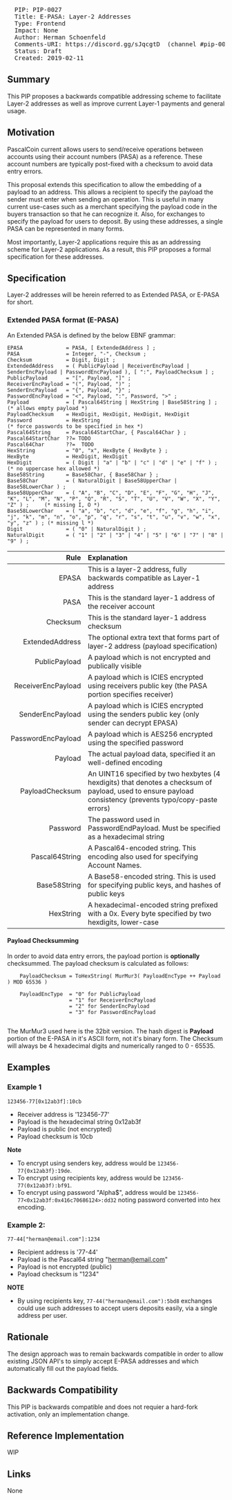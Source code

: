 <pre>
  PIP: PIP-0027
  Title: E-PASA: Layer-2 Addresses
  Type: Frontend
  Impact: None
  Author: Herman Schoenfeld <herman@sphere10.com>
  Comments-URI: https://discord.gg/sJqcgtD  (channel #pip-0027)
  Status: Draft
  Created: 2019-02-11
</pre>

## Summary

This PIP proposes a backwards compatible addressing scheme to facilitate Layer-2 addresses as well as improve current Layer-1 payments and general usage.

## Motivation

PascalCoin current allows users to send/receive operations between accounts using their account numbers (PASA) as a reference. These account numbers are typically post-fixed with a checksum to avoid data entry errors. 

This proposal extends this specification to allow the embedding of a payload to an address. This allows a recipient to specify the payload the sender must enter when sending an operation. This is useful in many current use-cases such as a merchant specifying the payload code in the buyers transaction so that he can recognize it. Also, for exchanges to specify the payload for users to deposit. By using these addresses, a single PASA can be represented in many forms. 

Most importantly, Layer-2 applications require this as an addressing scheme for Layer-2 applications. As a result, this PIP proposes a formal specification for these addresses.

## Specification

Layer-2 addresses will be herein referred to as Extended PASA, or E-PASA for short.

### Extended PASA format (E-PASA)

An Extended PASA is defined by the below EBNF grammar:

    EPASA              = PASA, [ ExtendedAddress ] ;
    PASA               = Integer, "-", Checksum ;
    Checksum           = Digit, Digit ;
    ExtendedAddress    = ( PublicPayload | ReceiverEncPayload | SenderEncPayload | PasswordEncPayload ), [ ":", PayloadChecksum ] ;
    PublicPayload      = "[", Payload, "]" ;
    ReceiverEncPayload = "(", Payload, ")" ;
    SenderEncPayload   = "{", Payload, "}" ;
    PasswordEncPayload = "<", Payload, ":", Password, ">" ;
    Payload            = [ Pascal64String | HexString | Base58String ] ;      (* allows empty payload *)
    PayloadChecksum    = HexDigit, HexDigit, HexDigit, HexDigit
    Password           = HexString                                             (* force passwords to be specified in hex *)
    Pascal64String     = Pascal64StartChar, { Pascal64Char } ;
    Pascal64StartChar  ??= TODO
    Pascal64Char       ??=  TODO
    HexString          = "0", "x", HexByte { HexByte } ;
    HexByte            = HexDigit, HexDigit
    HexDigit           = ( Digit | "a" | "b" | "c" | "d" | "e" | "f" ) ;       (* no uppercase hex allowed *)
    Base58String       = Base58Char, { Base58Char } ;
    Base58Char         = ( NaturalDigit | Base58UpperChar | Base58LowerChar ) ; 
    Base58UpperChar    = ( "A", "B", "C", "D", "E", "F", "G", "H", "J", "K", "L", "M", "N", "P", "Q", "R", "S", "T", "U", "V", "W", "X", "Y", "Z" ) ;     (* missing I, O *)
    Base58LowerChar    = ( "a", "b", "c", "d", "e", "f", "g", "h", "i", "j", "k", "m", "n", "o", "p", "q", "r", "s", "t", "u", "v", "w", "x", "y", "z" ) ; (* missing l *)
    Digit              = ( "0" | NaturalDigit ) ;
    NaturalDigit       = ( "1" | "2" | "3" | "4" | "5" | "6" | "7" | "8" | "9" ) ;


| Rule               | Explanation                                                                                                   |
| -----------------: | :------------------------------------------------------------------------------------------------------------ |
| EPASA              | This is a layer-2 address, fully backwards compatible as Layer-1 address                                      |
| PASA               | This is the standard layer-1 address of the receiver account                                                  |
| Checksum           | This is the standard layer-1 address checksum                                                                 |
| ExtendedAddress    | The optional extra text that forms part of layer-2 address (payload specification)                            |
| PublicPayload      | A payload which is not encrypted and publically visible                                                       |
| ReceiverEncPayload | A payload which is ICIES encrypted using receivers public key (the PASA portion specifies receiver)           |
| SenderEncPayload   | A payload which is ICIES encrypted using the senders public key (only sender can decrypt EPASA)               |
| PasswordEncPayload | A payload which is AES256 encrypted using the specified password                                              |
| Payload            | The actual payload data, specified it an well-defined encoding                                                |
| PayloadChecksum    | An UINT16 specified by two hexbytes (4 hexdigits) that denotes a checksum of payload, used to ensure payload consistency (prevents typo/copy-paste errors)  |
| Password           | The password used in PasswordEndPayload. Must be specified as a hexadecimal string                            |
| Pascal64String     | A Pascal64-encoded string. This encoding also used for specifying Account Names.                              |
| Base58String       | A Base58-encoded string. This is used for specifying public keys, and hashes of public keys                   |
| HexString          | A hexadecimal-encoded string prefixed with a 0x. Every byte specified by two hexdigits, lower-case            |

#### Payload Checksumming

In order to avoid data entry errors, the payload portion is **optionally** checksummed. The payload checksum is calculated as follows:

```
    PayloadChecksum = ToHexString( MurMur3( PayloadEncType ++ Payload ) MOD 65536 )

    PayloadEncType  = "0" for PublicPayload
                    = "1" for ReceiverEncPayload
                    = "2" for SenderEncPayload
                    = "3" for PasswordEncPayload
       
```

The MurMur3 used here is the 32bit version. The hash digest is **Payload** portion of the E-PASA in it's ASCII form, not it's binary form. The Checksum will always be 4 hexadecimal digits and numerically ranged to 0 - 65535.

## Examples

### Example 1 

```
123456-77[0x12ab3f]:10cb 
```

- Receiver address is '123456-77'
- Payload is the hexadecimal string 0x12ab3f
- Payload is public (not encrypted)
- Payload checksum is 10cb

**Note**
 - To encrypt using senders key, address would be ```123456-77{0x12ab3f}:19de```.
 - To encrypt using recipients key, address would be ```123456-77(0x12ab3f):bf91```.
 - To encrypt using password "Alpha$", address would be ```123456-77<0x12ab3f:0x416c70686124>:dd32``` noting password converted into hex encoding.

 

### Example 2: 

```
77-44["herman@email.com"]:1234 
```

- Recipient address is '77-44'
- Payload is the Pascal64 string "herman@email.com"
- Payload is not encrypted (public)
- Payload checksum is "1234"

**NOTE**
- By using recipients key, ```77-44("herman@email.com"):5bd8``` exchanges could use such addresses to accept users deposits easily, via a single address per user.

## Rationale

The design approach was to remain backwards compatible in order to allow existing JSON API's to simply accept E-PASA addresses and which automatically fill out the payload fields.

## Backwards Compatibility

This PIP is backwards compatible and does not requier a hard-fork activation, only an implementation change.

## Reference Implementation

WIP

## Links

None
